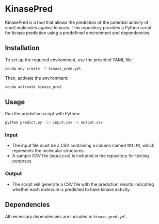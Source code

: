# KinasePred


KinasePred is a tool that allows the prediction of the potential activity of small molecules against kinases. This repository provides a Python script for kinase prediction using a predefined environment and dependencies. 

## Installation

To set up the required environment, use the provided YAML file:

```sh
conda env create -f kinase_pred.yml
```

Then, activate the environment:

```sh
conda activate kinase_pred
```

## Usage

Run the prediction script with Python:

```sh
python predict.py -in input.csv -o output.csv
```

### Input
- The input file must be a CSV containing a column named `SMILES`, which represents the molecular structures.
- A sample CSV file (input.csv) is included in the repository for testing purposes.

### Output
- The script will generate a CSV file with the prediction results indicating whether each molecule is predicted to have kinase activity.

## Dependencies

All necessary dependencies are included in `kinase_pred.yml`.


